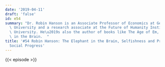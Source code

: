 ```yaml
---
date: '2019-04-11'
draft: 'false'
id: e54
summary: "Dr. Robin Hanson is an Associate Professor of Economics at George Mason\
  \ University and a research associate at the Future of Humanity Institute of Oxford\
  \ University. He\u2019s also the author of books like The Age of Em, and The Elephant\
  \ in the Brain.  "
title: '#54 Robin Hanson: The Elephant in the Brain, Selfishness and Prosociality,
  Social Progress'
---
```

{{< episode >}}
